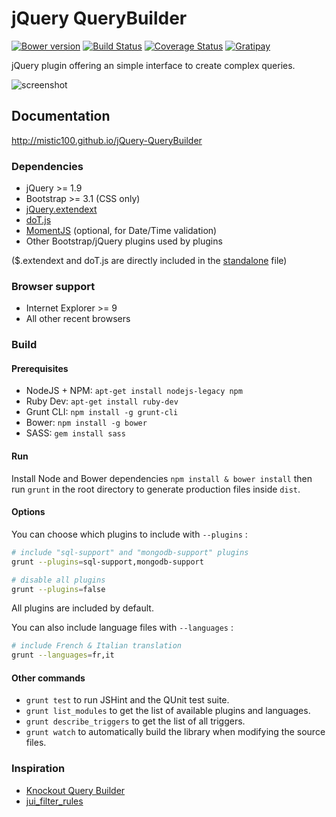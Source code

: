 # jQuery QueryBuilder

[![Bower version](https://badge.fury.io/bo/jQuery-QueryBuilder.svg)](http://badge.fury.io/bo/jQuery-QueryBuilder)
[![Build Status](https://travis-ci.org/mistic100/jQuery-QueryBuilder.svg?branch=master)](https://travis-ci.org/mistic100/jQuery-QueryBuilder)
[![Coverage Status](https://coveralls.io/repos/mistic100/jQuery-QueryBuilder/badge.svg)](https://coveralls.io/r/mistic100/jQuery-QueryBuilder)
[![Gratipay](https://img.shields.io/gratipay/mistic100.svg)](https://gratipay.com/mistic100)

jQuery plugin offering an simple interface to create complex queries.

![screenshot](https://raw.githubusercontent.com/mistic100/jQuery-QueryBuilder/master/examples/screenshot.png)

## Documentation
http://mistic100.github.io/jQuery-QueryBuilder

### Dependencies
 * jQuery >= 1.9
 * Bootstrap >= 3.1 (CSS only)
 * [jQuery.extendext](https://github.com/mistic100/jQuery.extendext)
 * [doT.js](http://olado.github.io/doT)
 * [MomentJS](http://momentjs.com) (optional, for Date/Time validation)
 * Other Bootstrap/jQuery plugins used by plugins

($.extendext and doT.js are directly included in the [standalone](https://github.com/mistic100/jQuery-QueryBuilder/blob/master/dist/js/query-builder.standalone.js) file)

### Browser support
 * Internet Explorer >= 9
 * All other recent browsers

### Build

#### Prerequisites

 * NodeJS + NPM: `apt-get install nodejs-legacy npm`
 * Ruby Dev: `apt-get install ruby-dev`
 * Grunt CLI: `npm install -g grunt-cli`
 * Bower: `npm install -g bower`
 * SASS: `gem install sass`

#### Run

Install Node and Bower dependencies `npm install & bower install` then run `grunt` in the root directory to generate production files inside `dist`.

#### Options

You can choose which plugins to include with `--plugins` :
```bash
# include "sql-support" and "mongodb-support" plugins
grunt --plugins=sql-support,mongodb-support

# disable all plugins
grunt --plugins=false
```
All plugins are included by default.

You can also include language files with `--languages` :
```bash
# include French & Italian translation
grunt --languages=fr,it
```

#### Other commands

 * `grunt test` to run JSHint and the QUnit test suite.
 * `grunt list_modules` to get the list of available plugins and languages.
 * `grunt describe_triggers` to get the list of all triggers.
 * `grunt watch` to automatically build the library when modifying the source files.

### Inspiration
 * [Knockout Query Builder](http://kindohm.github.io/knockout-query-builder/)
 * [jui_filter_rules](http://www.pontikis.net/labs/jui_filter_rules/)
